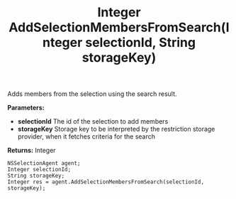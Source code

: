 ﻿---
uid: crmscript_ref_NSSelectionAgent_AddSelectionMembersFromSearch
title: Integer AddSelectionMembersFromSearch(Integer selectionId, String storageKey)
intellisense: NSSelectionAgent.AddSelectionMembersFromSearch
keywords: NSSelectionAgent, AddSelectionMembersFromSearch
so.topic: reference
---

Adds members from the selection using the search result.

**Parameters:**
 - **selectionId** The id of the selection to add members
 - **storageKey** Storage key to be interpreted by the restriction storage provider, when it fetches criteria for the search

**Returns:** Integer

```crmscript
NSSelectionAgent agent;
Integer selectionId;
String storageKey;
Integer res = agent.AddSelectionMembersFromSearch(selectionId, storageKey);
```

